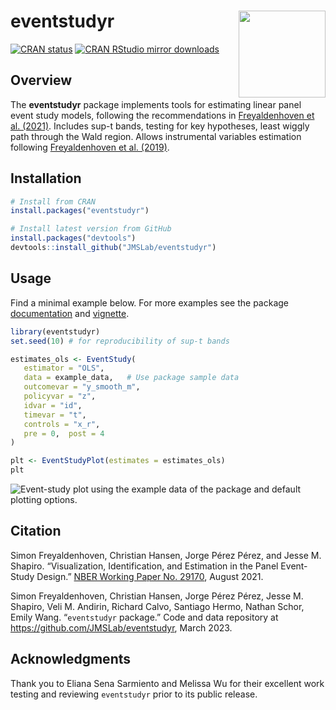 
<!-- README.md is generated from README.Rmd. Please edit that file -->

# eventstudyr <img src='man/figures/logo.png' align="right" height="139" />

<!-- badges: start -->

[![CRAN
status](https://www.r-pkg.org/badges/version/eventstudyr)](https://CRAN.R-project.org/package=eventstudyr)
[![CRAN RStudio mirror
downloads](https://cranlogs.r-pkg.org/badges/grand-total/eventstudyr)](https://r-pkg.org/pkg/eventstudyr)
<!-- badges: end -->

## Overview

The **eventstudyr** package implements tools for estimating linear panel
event study models, following the recommendations in [Freyaldenhoven et
al. (2021)](https://www.nber.org/papers/w29170). Includes sup-t bands,
testing for key hypotheses, least wiggly path through the Wald region.
Allows instrumental variables estimation following [Freyaldenhoven et
al. (2019)](https://www.aeaweb.org/articles?id=10.1257/aer.20180609).

## Installation

``` r
# Install from CRAN
install.packages("eventstudyr")

# Install latest version from GitHub
install.packages("devtools")
devtools::install_github("JMSLab/eventstudyr")
```

## Usage

Find a minimal example below. For more examples see the package
[documentation](https://cran.r-project.org/package=eventstudyr/eventstudyr.pdf)
and
[vignette](https://cran.r-project.org/package=eventstudyr/vignettes/documentation.html).

``` r
library(eventstudyr)
set.seed(10) # for reproducibility of sup-t bands

estimates_ols <- EventStudy(
   estimator = "OLS",
   data = example_data,   # Use package sample data
   outcomevar = "y_smooth_m",
   policyvar = "z",
   idvar = "id",
   timevar = "t",
   controls = "x_r",
   pre = 0,  post = 4
)

plt <- EventStudyPlot(estimates = estimates_ols)
plt
```

<img src="man/figures/README-example-1.png" alt="Event-study plot using the example data of the package
 and default plotting options."  />

## Citation

Simon Freyaldenhoven, Christian Hansen, Jorge Pérez Pérez, and Jesse M.
Shapiro. “Visualization, Identification, and Estimation in the Panel
Event-Study Design.” [NBER Working Paper
No. 29170](https://www.nber.org/papers/w29170), August 2021.

Simon Freyaldenhoven, Christian Hansen, Jorge Pérez Pérez, Jesse M.
Shapiro, Veli M. Andirin, Richard Calvo, Santiago Hermo, Nathan Schor,
Emily Wang. “`eventstudyr` package.” Code and data repository at
<https://github.com/JMSLab/eventstudyr>, March 2023.

## Acknowledgments

Thank you to Eliana Sena Sarmiento and Melissa Wu for their excellent
work testing and reviewing `eventstudyr` prior to its public release.
